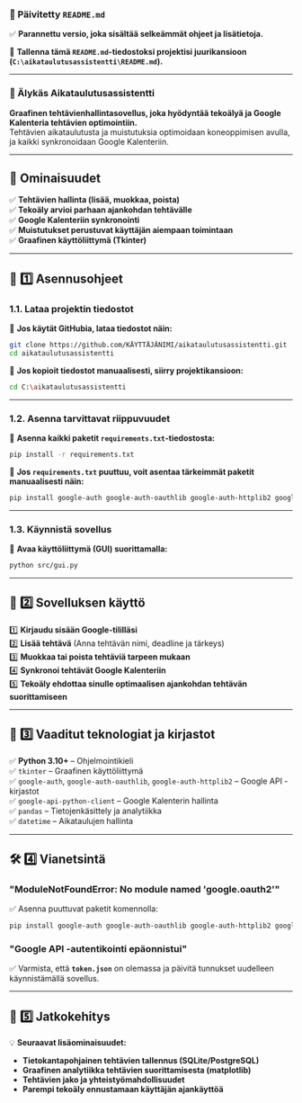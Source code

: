 ### **📌 Päivitetty `README.md`**  
✅ **Parannettu versio, joka sisältää selkeämmät ohjeet ja lisätietoja.**  

📌 **Tallenna tämä `README.md`-tiedostoksi projektisi juurikansioon (`C:\aikataulutusassistentti\README.md`).**  

---

### **📅 Älykäs Aikataulutusassistentti**
**Graafinen tehtävienhallintasovellus, joka hyödyntää tekoälyä ja Google Kalenteria tehtävien optimointiin.**  
Tehtävien aikataulutusta ja muistutuksia optimoidaan koneoppimisen avulla, ja kaikki synkronoidaan Google Kalenteriin.

---

## 🔹 **Ominaisuudet**
✅ **Tehtävien hallinta (lisää, muokkaa, poista)**  
✅ **Tekoäly arvioi parhaan ajankohdan tehtävälle**  
✅ **Google Kalenteriin synkronointi**  
✅ **Muistutukset perustuvat käyttäjän aiempaan toimintaan**  
✅ **Graafinen käyttöliittymä (Tkinter)**  

---

## 🔹 **1️⃣ Asennusohjeet**
### **1.1. Lataa projektin tiedostot**
📌 **Jos käytät GitHubia, lataa tiedostot näin:**  
```bash
git clone https://github.com/KÄYTTÄJÄNIMI/aikataulutusassistentti.git
cd aikataulutusassistentti
```
📌 **Jos kopioit tiedostot manuaalisesti, siirry projektikansioon:**  
```bash
cd C:\aikataulutusassistentti
```

---

### **1.2. Asenna tarvittavat riippuvuudet**
📌 **Asenna kaikki paketit `requirements.txt`-tiedostosta:**  
```bash
pip install -r requirements.txt
```

📌 **Jos `requirements.txt` puuttuu, voit asentaa tärkeimmät paketit manuaalisesti näin:**  
```bash
pip install google-auth google-auth-oauthlib google-auth-httplib2 google-api-python-client pandas
```

---

### **1.3. Käynnistä sovellus**
📌 **Avaa käyttöliittymä (GUI) suorittamalla:**  
```bash
python src/gui.py
```

---

## 🔹 **2️⃣ Sovelluksen käyttö**
1️⃣ **Kirjaudu sisään Google-tililläsi**  
2️⃣ **Lisää tehtävä** (Anna tehtävän nimi, deadline ja tärkeys)  
3️⃣ **Muokkaa tai poista tehtäviä tarpeen mukaan**  
4️⃣ **Synkronoi tehtävät Google Kalenteriin**  
5️⃣ **Tekoäly ehdottaa sinulle optimaalisen ajankohdan tehtävän suorittamiseen**  

---

## 🔹 **3️⃣ Vaaditut teknologiat ja kirjastot**
✅ **Python 3.10+** – Ohjelmointikieli  
✅ `tkinter` – Graafinen käyttöliittymä  
✅ `google-auth`, `google-auth-oauthlib`, `google-auth-httplib2` – Google API -kirjastot  
✅ `google-api-python-client` – Google Kalenterin hallinta  
✅ `pandas` – Tietojenkäsittely ja analytiikka  
✅ `datetime` – Aikataulujen hallinta  

---

## 🛠 **4️⃣ Vianetsintä**
### **"ModuleNotFoundError: No module named 'google.oauth2'"**
✅ Asenna puuttuvat paketit komennolla:  
```bash
pip install google-auth google-auth-oauthlib google-auth-httplib2 google-api-python-client
```

### **"Google API -autentikointi epäonnistui"**
✅ Varmista, että **`token.json`** on olemassa ja päivitä tunnukset uudelleen käynnistämällä sovellus.

---

## 📌 **5️⃣ Jatkokehitys**
💡 **Seuraavat lisäominaisuudet:**  
- **Tietokantapohjainen tehtävien tallennus (SQLite/PostgreSQL)**  
- **Graafinen analytiikka tehtävien suorittamisesta (matplotlib)**  
- **Tehtävien jako ja yhteistyömahdollisuudet**  
- **Parempi tekoäly ennustamaan käyttäjän ajankäyttöä**  

